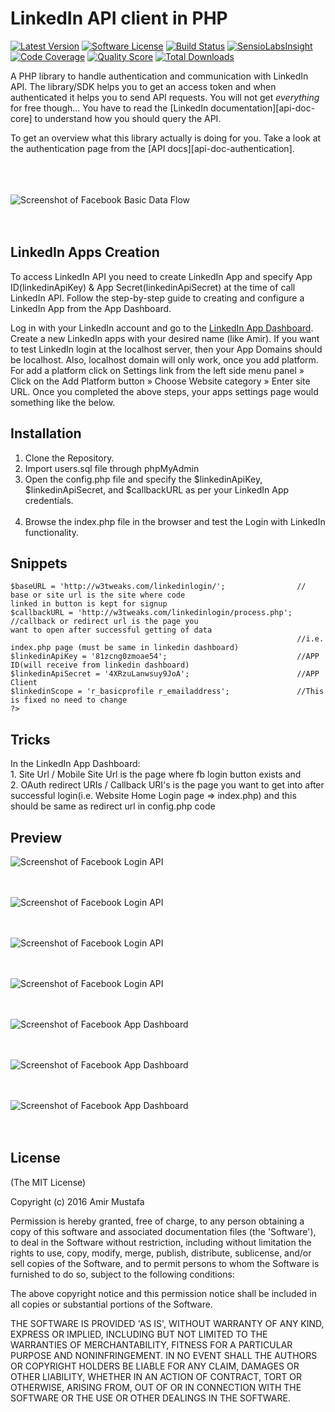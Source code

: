 # LinkedIn API client in PHP

[![Latest Version](https://img.shields.io/github/release/Happyr/LinkedIn-API-client.svg?style=flat-square)](https://github.com/Happyr/LinkedIn-API-client/releases)
[![Software License](https://img.shields.io/badge/license-MIT-brightgreen.svg?style=flat-square)](LICENSE)
[![Build Status](https://img.shields.io/travis/Happyr/LinkedIn-API-client/master.svg?style=flat-square)](https://travis-ci.org/Happyr/LinkedIn-API-client)
[![SensioLabsInsight](https://insight.sensiolabs.com/projects/44c425af-90f6-4c25-b789-4ece28b01a2b/mini.png)](https://insight.sensiolabs.com/projects/44c425af-90f6-4c25-b789-4ece28b01a2b)
[![Code Coverage](https://img.shields.io/scrutinizer/coverage/g/Happyr/LinkedIn-API-client.svg?style=flat-square)](https://scrutinizer-ci.com/g/Happyr/LinkedIn-API-client)
[![Quality Score](https://img.shields.io/scrutinizer/g/Happyr/LinkedIn-API-client.svg?style=flat-square)](https://scrutinizer-ci.com/g/Happyr/LinkedIn-API-client)
[![Total Downloads](https://img.shields.io/packagist/dt/happyr/linkedin-api-client.svg?style=flat-square)](https://packagist.org/packages/happyr/linkedin-api-client)


A PHP library to handle authentication and communication with LinkedIn API. The library/SDK helps you to get an access
token and when authenticated it helps you to send API requests. You will not get *everything* for free though... You
have to read the [LinkedIn documentation][api-doc-core] to understand how you should query the API. 

To get an overview what this library actually is doing for you. Take a look at the authentication page from
the [API docs][api-doc-authentication].

<br/><br/><br/>
![Screenshot of Facebook Basic Data Flow ](https://cloud.githubusercontent.com/assets/15896579/24586352/430d7294-17bc-11e7-80a0-e864e9062de1.png?raw=true "Facebook Basic Data Flow")
<br/><br/><br/>


## LinkedIn Apps Creation

To access LinkedIn API you need to create LinkedIn App and specify App ID(linkedinApiKey) & App Secret(linkedinApiSecret) at the time of call LinkedIn API. Follow the step-by-step guide to creating and configure a LinkedIn App from the App Dashboard.

Log in with your LinkedIn account and go to the [LinkedIn App Dashboard](https://www.linkedin.com/secure/developer).
Create a new LinkedIn apps with your desired name (like Amir).
If you want to test LinkedIn login at the localhost server, then your App Domains should be localhost. Also, localhost domain will only work, once you add platform. For add a platform click on Settings link from the left side menu panel » Click on the Add Platform button » Choose Website category » Enter site URL.
Once you completed the above steps, your apps settings page would something like the below.

## Installation

1. Clone the Repository.<br>
2. Import users.sql file through phpMyAdmin<br>
3. Open the config.php file and specify the $linkedinApiKey, $linkedinApiSecret, and $callbackURL as per your LinkedIn App credentials.<br><br>
4. Browse the index.php file in the browser and test the Login with LinkedIn functionality.<br>

## Snippets

```<?php
$baseURL = 'http://w3tweaks.com/linkedinlogin/';				// base or site url is the site where code 																		linked in button is kept for signup
$callbackURL = 'http://w3tweaks.com/linkedinlogin/process.php';	//callback or redirect url is the page you 																	want to open after successful getting of data
																//i.e. index.php page (must be same in linkedin dashboard)
$linkedinApiKey = '81zcng0zmoae54';								//APP ID(will receive from linkedin dashboard)
$linkedinApiSecret = '4XRzuLanwsuy9JoA';						//APP Client 
$linkedinScope = 'r_basicprofile r_emailaddress';				//This is fixed no need to change
?>
```

## Tricks
In the LinkedIn App Dashboard: <br>1. Site Url / Mobile Site Url is the page where fb login button exists and <br/>2. OAuth redirect URIs / Callback URI's is the page you want to get into after successful login(i.e. Website Home Login page => index.php) and this should be same as redirect url in config.php code

## Preview

![Screenshot of Facebook Login API](https://cloud.githubusercontent.com/assets/15896579/24581274/f7bfc444-1735-11e7-9f06-4144823512d2.png?raw=true "Screenshot of Facebook Login API")
<br/><br/><br/>

![Screenshot of Facebook Login API](https://cloud.githubusercontent.com/assets/15896579/24581272/f7be37be-1735-11e7-984a-79078e8d9120.png?raw=true "Screenshot of Facebook Login API")
<br/><br/><br/>

![Screenshot of Facebook Login API](https://cloud.githubusercontent.com/assets/15896579/24581338/e6266d22-1736-11e7-86e4-d1f00aa679b3.png?raw=true "Screenshot of Facebook Login API")
<br/><br/><br/>

![Screenshot of Facebook Login API](https://cloud.githubusercontent.com/assets/15896579/24581269/f7b96b6c-1735-11e7-833a-015dd36515f6.png?raw=true "Screenshot of Facebook Login API")
<br/><br/><br/>

![Screenshot of Facebook App Dashboard](https://cloud.githubusercontent.com/assets/15896579/24581271/f7bc5f16-1735-11e7-8382-1165cfc9d62d.png?raw=true "Screenshot of Facebook App Dashboard")
<br/><br/><br/>

![Screenshot of Facebook App Dashboard](https://cloud.githubusercontent.com/assets/15896579/24581273/f7be772e-1735-11e7-8c80-89bf645cf934.png?raw=true "Screenshot of Facebook App Dashboard")
<br/><br/><br/>

![Screenshot of Facebook App Dashboard](https://cloud.githubusercontent.com/assets/15896579/24581270/f7baa720-1735-11e7-9d30-fe3b187e5ce3.png?raw=true "Screenshot of Facebook App Dashboard")
<br/><br/><br/>



## License

(The MIT License)

Copyright (c) 2016 Amir Mustafa

Permission is hereby granted, free of charge, to any person obtaining
a copy of this software and associated documentation files (the
'Software'), to deal in the Software without restriction, including
without limitation the rights to use, copy, modify, merge, publish,
distribute, sublicense, and/or sell copies of the Software, and to
permit persons to whom the Software is furnished to do so, subject to
the following conditions:

The above copyright notice and this permission notice shall be
included in all copies or substantial portions of the Software.

THE SOFTWARE IS PROVIDED 'AS IS', WITHOUT WARRANTY OF ANY KIND,
EXPRESS OR IMPLIED, INCLUDING BUT NOT LIMITED TO THE WARRANTIES OF
MERCHANTABILITY, FITNESS FOR A PARTICULAR PURPOSE AND NONINFRINGEMENT.
IN NO EVENT SHALL THE AUTHORS OR COPYRIGHT HOLDERS BE LIABLE FOR ANY
CLAIM, DAMAGES OR OTHER LIABILITY, WHETHER IN AN ACTION OF CONTRACT,
TORT OR OTHERWISE, ARISING FROM, OUT OF OR IN CONNECTION WITH THE
SOFTWARE OR THE USE OR OTHER DEALINGS IN THE SOFTWARE.





